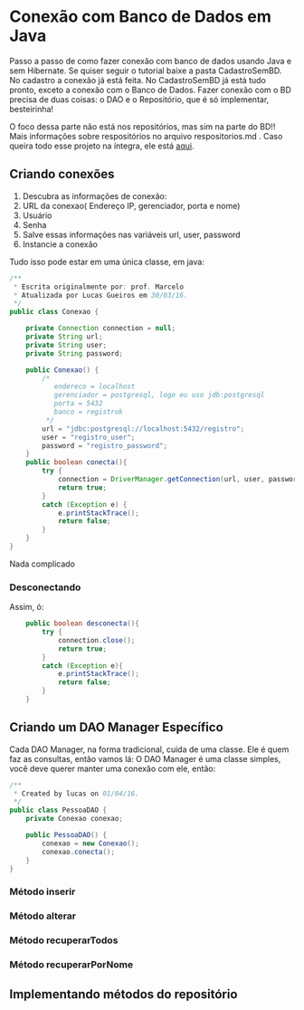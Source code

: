 # Conexão com Banco de Dados em Java

Passo a passo de como fazer conexão com banco de dados usando Java e sem Hibernate. Se quiser seguir o tutorial baixe a pasta CadastroSemBD. No cadastro a conexão já está feita. No CadastroSemBD já está tudo pronto, exceto a conexão com o Banco de Dados. Fazer conexão com o BD precisa de duas coisas: o DAO e o Repositório, que é só implementar, besteirinha!

O foco dessa parte não está nos repositórios, mas sim na parte do BD!! Mais informações sobre respositórios no arquivo respositorios.md .
Caso queira todo esse projeto na íntegra, ele está [aqui](Registro).

## Criando conexões

1. Descubra as informações de conexão:
  1. URL da conexao( Endereço IP, gerenciador, porta e nome) 
  1. Usuário
  1. Senha
1. Salve essas informações nas variáveis url, user, password
1. Instancie a conexão

Tudo isso pode estar em uma única classe, em java:
````java
/**
 * Escrita originalmente por: prof. Marcelo
 * Atualizada por Lucas Gueiros em 30/03/16.
 */
public class Conexao {

    private Connection connection = null;
    private String url;
    private String user;
    private String password;

    public Conexao() {
        /*
           endereco = localhost
           gerenciador = postgresql, logo eu uso jdb:postgresql
           porta = 5432
           banco = registrok
         */
        url = "jdbc:postgresql://localhost:5432/registro";
        user = "registro_user";
        password = "registro_password";
    }
    public boolean conecta(){
        try {
            connection = DriverManager.getConnection(url, user, password);
            return true;
        }
        catch (Exception e) {
            e.printStackTrace();
            return false;
        }
    }
}
````
Nada complicado

### Desconectando

Assim, ó:
````java
    public boolean desconecta(){
        try {
            connection.close();
            return true;
        }
        catch (Exception e){
            e.printStackTrace();
            return false;
        }
    }
````

## Criando um DAO Manager Específico

Cada DAO Manager, na forma tradicional, cuida de uma classe. Ele é quem faz as consultas, então vamos lá:
O DAO Manager é uma classe simples, você deve querer manter uma conexão com ele, então:

````java
/**
 * Created by lucas on 01/04/16.
 */
public class PessoaDAO {
    private Conexao conexao;

    public PessoaDAO() {
        conexao = new Conexao();
        conexao.conecta();
    }
}
````

### Método inserir

### Método alterar

### Método recuperarTodos

### Método  recuperarPorNome

## Implementando métodos do repositório
